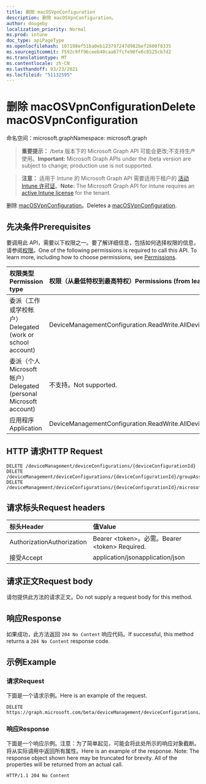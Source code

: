 ```yaml
---
title: 删除 macOSVpnConfiguration
description: 删除 macOSVpnConfiguration。
author: dougeby
localization_priority: Normal
ms.prod: intune
doc_type: apiPageType
ms.openlocfilehash: 107198ef51ba0eb123797247d982bef2600f8335
ms.sourcegitcommit: f592c9ff96ceeb40caa67fcfe90fe6c8525cb7d2
ms.translationtype: MT
ms.contentlocale: zh-CN
ms.lasthandoff: 03/23/2021
ms.locfileid: "51132595"
---
```

# <a name="delete-macosvpnconfiguration"></a><span data-ttu-id="ec04d-103">删除 macOSVpnConfiguration</span><span class="sxs-lookup"><span data-stu-id="ec04d-103">Delete macOSVpnConfiguration</span></span>

<span data-ttu-id="ec04d-104">命名空间：microsoft.graph</span><span class="sxs-lookup"><span data-stu-id="ec04d-104">Namespace: microsoft.graph</span></span>

> <span data-ttu-id="ec04d-105">**重要提示：** /beta 版本下的 Microsoft Graph API 可能会更改;不支持生产使用。</span><span class="sxs-lookup"><span data-stu-id="ec04d-105">**Important:** Microsoft Graph APIs under the /beta version are subject to change; production use is not supported.</span></span>

> <span data-ttu-id="ec04d-106">**注意：** 适用于 Intune 的 Microsoft Graph API 需要适用于租户的 [活动 Intune 许可证](https://go.microsoft.com/fwlink/?linkid=839381)。</span><span class="sxs-lookup"><span data-stu-id="ec04d-106">**Note:** The Microsoft Graph API for Intune requires an [active Intune license](https://go.microsoft.com/fwlink/?linkid=839381) for the tenant.</span></span>

<span data-ttu-id="ec04d-107">删除 [macOSVpnConfiguration](../resources/intune-deviceconfig-macosvpnconfiguration.md)。</span><span class="sxs-lookup"><span data-stu-id="ec04d-107">Deletes a [macOSVpnConfiguration](../resources/intune-deviceconfig-macosvpnconfiguration.md).</span></span>

## <a name="prerequisites"></a><span data-ttu-id="ec04d-108">先决条件</span><span class="sxs-lookup"><span data-stu-id="ec04d-108">Prerequisites</span></span>
<span data-ttu-id="ec04d-p101">要调用此 API，需要以下权限之一。要了解详细信息，包括如何选择权限的信息，请参阅[权限](/graph/permissions-reference)。</span><span class="sxs-lookup"><span data-stu-id="ec04d-p101">One of the following permissions is required to call this API. To learn more, including how to choose permissions, see [Permissions](/graph/permissions-reference).</span></span>

|<span data-ttu-id="ec04d-111">权限类型</span><span class="sxs-lookup"><span data-stu-id="ec04d-111">Permission type</span></span>|<span data-ttu-id="ec04d-112">权限（从最低特权到最高特权）</span><span class="sxs-lookup"><span data-stu-id="ec04d-112">Permissions (from least to most privileged)</span></span>|
|:---|:---|
|<span data-ttu-id="ec04d-113">委派（工作或学校帐户）</span><span class="sxs-lookup"><span data-stu-id="ec04d-113">Delegated (work or school account)</span></span>|<span data-ttu-id="ec04d-114">DeviceManagementConfiguration.ReadWrite.All</span><span class="sxs-lookup"><span data-stu-id="ec04d-114">DeviceManagementConfiguration.ReadWrite.All</span></span>|
|<span data-ttu-id="ec04d-115">委派（个人 Microsoft 帐户）</span><span class="sxs-lookup"><span data-stu-id="ec04d-115">Delegated (personal Microsoft account)</span></span>|<span data-ttu-id="ec04d-116">不支持。</span><span class="sxs-lookup"><span data-stu-id="ec04d-116">Not supported.</span></span>|
|<span data-ttu-id="ec04d-117">应用程序</span><span class="sxs-lookup"><span data-stu-id="ec04d-117">Application</span></span>|<span data-ttu-id="ec04d-118">DeviceManagementConfiguration.ReadWrite.All</span><span class="sxs-lookup"><span data-stu-id="ec04d-118">DeviceManagementConfiguration.ReadWrite.All</span></span>|

## <a name="http-request"></a><span data-ttu-id="ec04d-119">HTTP 请求</span><span class="sxs-lookup"><span data-stu-id="ec04d-119">HTTP Request</span></span>
<!-- {
  "blockType": "ignored"
}
-->
``` http
DELETE /deviceManagement/deviceConfigurations/{deviceConfigurationId}
DELETE /deviceManagement/deviceConfigurations/{deviceConfigurationId}/groupAssignments/{deviceConfigurationGroupAssignmentId}/deviceConfiguration
DELETE /deviceManagement/deviceConfigurations/{deviceConfigurationId}/microsoft.graph.windowsDomainJoinConfiguration/networkAccessConfigurations/{deviceConfigurationId}
```

## <a name="request-headers"></a><span data-ttu-id="ec04d-120">请求标头</span><span class="sxs-lookup"><span data-stu-id="ec04d-120">Request headers</span></span>
|<span data-ttu-id="ec04d-121">标头</span><span class="sxs-lookup"><span data-stu-id="ec04d-121">Header</span></span>|<span data-ttu-id="ec04d-122">值</span><span class="sxs-lookup"><span data-stu-id="ec04d-122">Value</span></span>|
|:---|:---|
|<span data-ttu-id="ec04d-123">Authorization</span><span class="sxs-lookup"><span data-stu-id="ec04d-123">Authorization</span></span>|<span data-ttu-id="ec04d-124">Bearer &lt;token&gt;。必需。</span><span class="sxs-lookup"><span data-stu-id="ec04d-124">Bearer &lt;token&gt; Required.</span></span>|
|<span data-ttu-id="ec04d-125">接受</span><span class="sxs-lookup"><span data-stu-id="ec04d-125">Accept</span></span>|<span data-ttu-id="ec04d-126">application/json</span><span class="sxs-lookup"><span data-stu-id="ec04d-126">application/json</span></span>|

## <a name="request-body"></a><span data-ttu-id="ec04d-127">请求正文</span><span class="sxs-lookup"><span data-stu-id="ec04d-127">Request body</span></span>
<span data-ttu-id="ec04d-128">请勿提供此方法的请求正文。</span><span class="sxs-lookup"><span data-stu-id="ec04d-128">Do not supply a request body for this method.</span></span>

## <a name="response"></a><span data-ttu-id="ec04d-129">响应</span><span class="sxs-lookup"><span data-stu-id="ec04d-129">Response</span></span>
<span data-ttu-id="ec04d-130">如果成功，此方法返回 `204 No Content` 响应代码。</span><span class="sxs-lookup"><span data-stu-id="ec04d-130">If successful, this method returns a `204 No Content` response code.</span></span>

## <a name="example"></a><span data-ttu-id="ec04d-131">示例</span><span class="sxs-lookup"><span data-stu-id="ec04d-131">Example</span></span>

### <a name="request"></a><span data-ttu-id="ec04d-132">请求</span><span class="sxs-lookup"><span data-stu-id="ec04d-132">Request</span></span>
<span data-ttu-id="ec04d-133">下面是一个请求示例。</span><span class="sxs-lookup"><span data-stu-id="ec04d-133">Here is an example of the request.</span></span>
``` http
DELETE https://graph.microsoft.com/beta/deviceManagement/deviceConfigurations/{deviceConfigurationId}
```

### <a name="response"></a><span data-ttu-id="ec04d-134">响应</span><span class="sxs-lookup"><span data-stu-id="ec04d-134">Response</span></span>
<span data-ttu-id="ec04d-p102">下面是一个响应示例。注意：为了简单起见，可能会将此处所示的响应对象截断。将从实际调用中返回所有属性。</span><span class="sxs-lookup"><span data-stu-id="ec04d-p102">Here is an example of the response. Note: The response object shown here may be truncated for brevity. All of the properties will be returned from an actual call.</span></span>
``` http
HTTP/1.1 204 No Content
```




